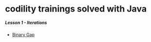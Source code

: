 # codility trainings solved with Java

##### Lesson 1 - Iterations
* [Binary Gap](https://app.codility.com/programmers/lessons/1-iterations/binary_gap/start/)
